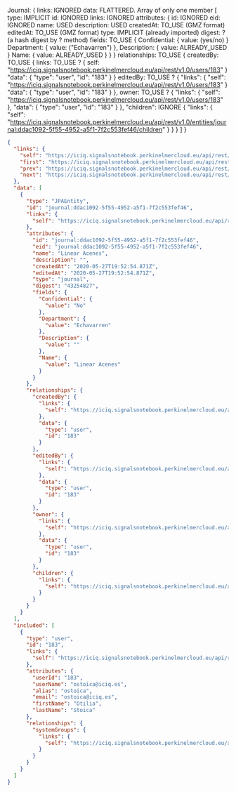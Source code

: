 Journal:
{
  links: IGNORED
  data: FLATTERED. Array of only one member
  [ 
    type: IMPLICIT
    id: IGNORED
    links: IGNORED
    attributes:
    {
      id: IGNORED
      eid: IGNORED
      name: USED
      description: USED
      createdAt: TO_USE (GMZ format)
      editedAt: TO_USE (GMZ format)
      type: IMPLICIT (already imported)
      digest: ? (a hash digest by ? method)
      fields: TO_USE
      {
        Confidential: 
        {
          value: (yes/no)
        }
        Department: 
        {
          value: ("Echavarren")
        },
        Description: 
        {
          value: ALREADY_USED
        }
        Name: 
        {
          value: ALREADY_USED 
        }
      }
    }
    relationships: TO_USE 
    {
      createdBy: TO_USE 
      {
        links: TO_USE ? 
        {
          self: "https://iciq.signalsnotebook.perkinelmercloud.eu/api/rest/v1.0/users/183"
        }
        "data": 
        {
          "type": "user",
          "id": "183"
        }
      }
      editedBy: TO_USE ?
      {
        "links": 
        {
          "self": "https://iciq.signalsnotebook.perkinelmercloud.eu/api/rest/v1.0/users/183"
        }
        "data": 
        {
          "type": "user",
          "id": "183"
        }
      },
      owner: TO_USE ?
      {
        "links": 
        {
          "self": "https://iciq.signalsnotebook.perkinelmercloud.eu/api/rest/v1.0/users/183"
        },
        "data": 
        {
          "type": "user",
          "id": "183"
        }
      },
      "children": IGNORE 
      {
        "links": 
        {
          "self": "https://iciq.signalsnotebook.perkinelmercloud.eu/api/rest/v1.0/entities/journal:ddac1092-5f55-4952-a5f1-7f2c553fef46/children"
        }
      }
    }
  ]
}
```json
{
  "links": {
    "self": "https://iciq.signalsnotebook.perkinelmercloud.eu/api/rest/v1.0/entities?includeTypes=journal&include=children, owner&page[offset]=7&page[limit]=1",
    "first": "https://iciq.signalsnotebook.perkinelmercloud.eu/api/rest/v1.0/entities?includeTypes=journal&include=children, owner&page[offset]=0&page[limit]=1",
    "prev": "https://iciq.signalsnotebook.perkinelmercloud.eu/api/rest/v1.0/entities?includeTypes=journal&include=children, owner&page[offset]=6&page[limit]=1",
    "next": "https://iciq.signalsnotebook.perkinelmercloud.eu/api/rest/v1.0/entities?includeTypes=journal&include=children, owner&page[offset]=8&page[limit]=1"
  },
  "data": [
    {
      "type": "JPAEntity",
      "id": "journal:ddac1092-5f55-4952-a5f1-7f2c553fef46",
      "links": {
        "self": "https://iciq.signalsnotebook.perkinelmercloud.eu/api/rest/v1.0/entities/journal:ddac1092-5f55-4952-a5f1-7f2c553fef46"
      },
      "attributes": {
        "id": "journal:ddac1092-5f55-4952-a5f1-7f2c553fef46",
        "eid": "journal:ddac1092-5f55-4952-a5f1-7f2c553fef46",
        "name": "Linear Acenes",
        "description": "",
        "createdAt": "2020-05-27T19:52:54.871Z",
        "editedAt": "2020-05-27T19:52:54.871Z",
        "type": "journal",
        "digest": "43254827",
        "fields": {
          "Confidential": {
            "value": "No"
          },
          "Department": {
            "value": "Echavarren"
          },
          "Description": {
            "value": ""
          },
          "Name": {
            "value": "Linear Acenes"
          }
        }
      },
      "relationships": {
        "createdBy": {
          "links": {
            "self": "https://iciq.signalsnotebook.perkinelmercloud.eu/api/rest/v1.0/users/183"
          },
          "data": {
            "type": "user",
            "id": "183"
          }
        },
        "editedBy": {
          "links": {
            "self": "https://iciq.signalsnotebook.perkinelmercloud.eu/api/rest/v1.0/users/183"
          },
          "data": {
            "type": "user",
            "id": "183"
          }
        },
        "owner": {
          "links": {
            "self": "https://iciq.signalsnotebook.perkinelmercloud.eu/api/rest/v1.0/users/183"
          },
          "data": {
            "type": "user",
            "id": "183"
          }
        },
        "children": {
          "links": {
            "self": "https://iciq.signalsnotebook.perkinelmercloud.eu/api/rest/v1.0/entities/journal:ddac1092-5f55-4952-a5f1-7f2c553fef46/children"
          }
        }
      }
    }
  ],
  "included": [
    {
      "type": "user",
      "id": "183",
      "links": {
        "self": "https://iciq.signalsnotebook.perkinelmercloud.eu/api/rest/v1.0/users/183"
      },
      "attributes": {
        "userId": "183",
        "userName": "ostoica@iciq.es",
        "alias": "ostoica",
        "email": "ostoica@iciq.es",
        "firstName": "Otilia",
        "lastName": "Stoica"
      },
      "relationships": {
        "systemGroups": {
          "links": {
            "self": "https://iciq.signalsnotebook.perkinelmercloud.eu/api/rest/v1.0/users/183/systemGroups"
          }
        }
      }
    }
  ]
}
```
